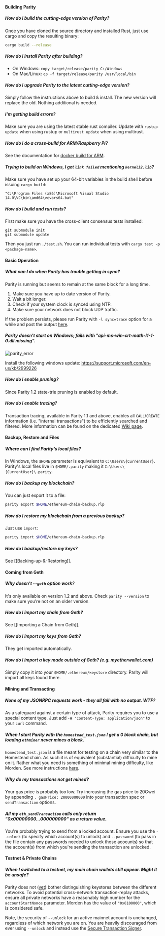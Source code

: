 #### Building Parity

##### How do I build the cutting-edge version of Parity?
Once you have cloned the source directory and installed Rust, just use cargo and copy the resulting binary:
```bash
cargo build --release
```

##### How do I install Parity after building?
- On Windows: `copy target/release/parity C:/Windows`
- On Mac/Linux: `cp -f target/release/parity /usr/local/bin`

##### How do I upgrade Parity to the latest cutting-edge version?
Simply follow the instructions above to build & install. The new version will replace the old. Nothing additional is needed.

##### I'm getting build errors?
Make sure you are using the latest stable rust compiler. Update with `rustup update` when using rustup or `multirust update` when using multirust.

##### How do I do a cross-build for ARM/Raspberry Pi?
See the documentation for [docker build for ARM](https://github.com/ethcore/parity-snappy/wiki/Docker-build-for-ARM-ARM64).

##### Trying to build on Windows, I get `link failed` mentioning `kernel32.lib`?
Make sure you have set up your 64-bit variables in the build shell before issuing `cargo build`:

````
"C:\Program Files (x86)\Microsoft Visual Studio 14.0\VC\bin\amd64\vcvars64.bat"
````

##### How do I build and run tests?
First make sure you have the cross-client consensus tests installed:
```
git submodule init
git submodule update
```
Then you just run `./test.sh`. You can run individual tests with `cargo test -p <package-name>`.

#### Basic Operation

##### What can I do when Parity has trouble getting in sync?
Parity is running but seems to remain at the same block for a long time.

1. Make sure you have up to date version of Parity.
2. Wait a bit longer.
3. Check if your system clock is synced using NTP.
4. Make sure your network does not block UDP traffic.

If the problem persists, please run Parity with `-l sync=trace` option for a while and post the output [here](https://github.com/ethcore/parity/issues/2447).

##### Parity doesn't start on Windows; fails with "api-ms-win-crt-math-l1-1-0.dll missing".
![parity_error](https://cloud.githubusercontent.com/assets/2982011/18855854/1d3b2c22-8424-11e6-8329-1dbe5edf6a5a.png)

Install the following windows update: https://support.microsoft.com/en-us/kb/2999226

##### How do I enable pruning?
Since Parity 1.2 state-trie pruning is enabled by default.

##### How do I enable tracing?
Transaction tracing, available in Parity 1.1 and above, enables all `CALL`/`CREATE` information (i.e. "internal transactions") to be efficiently searched and filtered. More information can be found on the dedicated [Wiki page](JSONRPC-trace-module).

#### Backup, Restore and Files

##### Where can I find Parity's local files?
In Windows, the `$HOME` parameter is equivalent to `C:\Users\{CurrentUser}`. Parity's local files live in `$HOME/.parity` making it `C:\Users\{CurrentUser}\.parity`.

##### How do I backup my blockchain?
You can just export it to a file:
```bash
parity export $HOME/ethereum-chain-backup.rlp
```

##### How do I restore my blockchain from a previous backup?
Just use `import`:
```bash
parity import $HOME/ethereum-chain-backup.rlp
```

##### How do I backup/restore my keys?
See [[Backing-up-&-Restoring]].

#### Coming from Geth

##### Why doesn't `--geth` option work?
It's only available on version 1.2 and above. Check `parity --version` to make sure you're not on an older version.

##### How do I import my chain from Geth?
See [[Importing a Chain from Geth]].

##### How do I import my keys from Geth?
They get imported automatically.

##### How do I import a key made outside of Geth? (e.g. myetherwallet.com)
Simply copy it into your `$HOME/.ethereum/keystore` directory. Parity will import all keys found there.

#### Mining and Transacting

##### None of my JSONRPC requests work - they all fail with no output. WTF?
As a safeguard against a certain type of attack, Parity requires you to use a special content type. Just add `-H "Content-Type: application/json"` to your `curl` command.

##### When I start Parity with the `homestead_test.json` I get a 0 block chain, but loading `ethminer` never mines a block.
`homestead_test.json` is a file meant for testing on a chain very similar to the Homestead chain. As such it is of equivalent (substantial) difficulty to mine on it. Rather what you need is something of minimal mining difficulty, like Morden. See more instructions [here](https://github.com/ethcore/parity/wiki/Private-chains).

##### Why do my transactions not get mined?
Your gas price is probably too low. Try increasing the gas price to 20Gwei by appending `, gasPrice: 20000000000` into your transaction spec or `sendTransaction` options.

##### All my `eth_sendTransaction` calls only return "0x00000000...000000000" as a return value.
You're probably trying to send from a locked account. Ensure you use the `--unlock` (to specify which account(s) to unlock) and `--password` (to pass in the file contain any passwords needed to unlock those acocunts) so that the account(s) from which you're sending the transaction are unlocked.

#### Testnet & Private Chains

##### When I switched to a testnet, my main chain wallets still appear. Might it be unsafe?
Parity does not ([yet](https://github.com/ethcore/parity/issues/1221)) bother distinguishing keystores between the different networks. To avoid potential cross-network transaction-replay attacks, ensure all private networks have a reasonably high number for the `accountStartNonce` parameter. Morden has the value of `"0x0100000"`, which is considered safe.

Note, the security of `--unlock` for an active mainnet account is unchanged, regardless of which network you are on. You are heavily discouraged from ever using `--unlock` and instead use the [Secure Transaction Signer](https://github.com/ethcore/parity/wiki/Secure-Transaction-Signer).